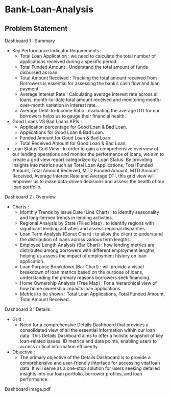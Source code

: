 # Bank-Loan-Analysis
## Problem Statement
Dashboard 1 : Summary
- Key Performance Indicator Requirements : 
  - Total Loan Application : we need to calculate the total number of applications received during a specific period.
  - Total Funded Amount : Understand the total amount of funds disbursed as loan.
  - Total Amount Received : Tracking the total amount received from Borrowers is essential for assessing the bank’s cash flow and loan payment.
  - Average Interest Rate : Calculating average interest rate across all loans, month-to-date total amount received and monitoring month-over-month variation in interest rate.
  - Average Debt-to-Income Ratio : evaluating the average DTI for our borrowers helps us to gauge their financial health.
- Good Loans VS Bad Loans KPIs : 
  - Application percentage for Good Loan & Bad Loan.
  - Applications for Good Loan & Bad Loan.
  - Funded Amount for Good Loan & Bad Loan.
  - Total Received Amount for Good Loan & Bad Loan.
- Loan Status Grid View : In order to gain a comprehensive overview of our lending operations and monitor the performance of loans, we aim to create a grid view report categorized by Loan Status. By providing insights into metrics such as Total Loan Applications, Total Funded Amount, Total Amount Received, MTD Funded Amount, MTD Amount Received, Average Interest Rate and Average DTI, this grid view will empower us to make data-driven decisions and assess the health of our loan portfolio.

Dashboard 2 : Overview
- Charts : 
  - Monthly Trends by Issue Date (Line Chart) : to identify seasonality and long-termed trends in lending activities.
  - Regional Analysis by State (Filled Map) : to identify regions with significant lending activities and assess regional disparities.
  - Loan Term Analysis (Donut Chart) : to allow the client to understand the distribution of loans across various term lengths.
  - Employee Length Analysis (Bar Chart) : how lending metrics are distributed among borrowers with different employment lengths, helping us assess the impact of employment history on loan application.
  - Loan Purpose Breakdown (Bar Chart) : will provide a visual breakdown of loan metrics based on the purpose of loans, understanding the primary reasons borrowers seek financing.
  - Home Ownership Analysis (Tree Map) : For a hierarchical view of how home ownership impacts loan applications.
  - Metrics to be shown : Total Loan Applications, Total Funded Amount, Total Amount Received.

Dashboard 3 : Details
- Grid :
  - Need for a comprehensive Details Dashboard that provides a consolidated view of all the essential information within our loan data. This Details Dashboard aims to offer a holistic snapshot of key loan-related issues. ID metrics and data points, enabling users to access critical information efficiently.
- Objective : 
  - The primary objective of the Details Dashboard is to provide a comprehensive and user-friendly interface for accessing vital loan data. It will serve as a one-stop solution for users seeking detailed insights into our loan portfolio, borrower profiles, and loan performance.

Dashboard Image.pdf
